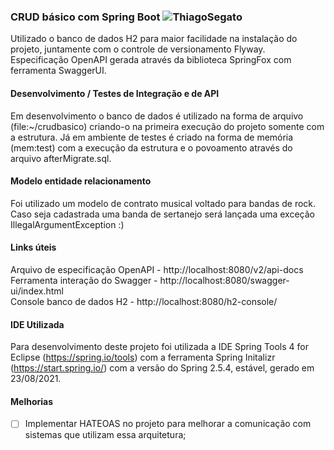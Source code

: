 ### CRUD básico com Spring Boot  ![ThiagoSegato](https://circleci.com/gh/ThiagoSegato/CRUDBasicoSpringBoot.svg?style=shield)
Utilizado o banco de dados H2 para maior facilidade na instalação do projeto, juntamente com o controle de versionamento Flyway. Especificação OpenAPI gerada através da biblioteca SpringFox com ferramenta SwaggerUI.

#### Desenvolvimento / Testes de Integração e de API
Em desenvolvimento o banco de dados é utilizado na forma de arquivo (file:~/crudbasico) criando-o na primeira execução do projeto somente com a estrutura. Já em ambiente de testes é criado na forma de memória (mem:test) com a execução da estrutura e o povoamento através do arquivo afterMigrate.sql.

#### Modelo entidade relacionamento
Foi utilizado um modelo de contrato musical voltado para bandas de rock. Caso seja cadastrada uma banda de sertanejo será lançada uma exceção IllegalArgumentException :)

#### Links úteis 
Arquivo de especificação OpenAPI - http://localhost:8080/v2/api-docs<br>
Ferramenta interação do Swagger - http://localhost:8080/swagger-ui/index.html<br>
Console banco de dados H2 -  http://localhost:8080/h2-console/<br>

#### IDE Utilizada
Para desenvolvimento deste projeto foi utilizada a IDE Spring Tools 4 for Eclipse (https://spring.io/tools) com a ferramenta Spring Initalizr (https://start.spring.io/) com a versão do Spring 2.5.4, estável, gerado em 23/08/2021.

#### Melhorias
- [ ] Implementar HATEOAS no projeto para melhorar a comunicação com sistemas que utilizam essa arquitetura;
